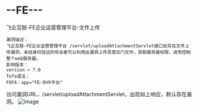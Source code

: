 # --FE---
飞企互联-FE企业运营管理平台-文件上传
```
漏洞描述：
飞企互联-FE企业运营管理平台 /servlet/uploadAttachmentServlet接口处存在文件上传漏洞，未经身份验证的攻击者可以利用此漏洞上传恶意后门文件，获取服务器权限，进而控制整个web服务器。
影响版本：
version < 7.0
fofa语法：
FOFA：app="FE-协作平台"
```
访问漏洞URL，/servlet/uploadAttachmentServlet，出现如上响应，默认存在漏洞。
![image](https://github.com/user-attachments/assets/cc0fb1a9-db86-43f1-b272-96f7d56a42cb)
